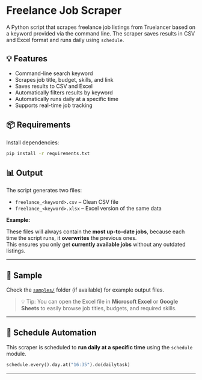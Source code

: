 # Freelance Job Scraper

A Python script that scrapes freelance job listings from Truelancer based on a keyword provided via the command line. The scraper saves results in CSV and Excel format and runs daily using `schedule`.

## 💡 Features

- Command-line search keyword
- Scrapes job title, budget, skills, and link
- Saves results to CSV and Excel
- Automatically filters results by keyword
- Automatically runs daily at a specific time
- Supports real-time job tracking

## 📦 Requirements

Install dependencies:
```bash
pip install -r requirements.txt
```
## 📊 Output

The script generates two files:

- `freelance_<keyword>.csv` – Clean CSV file  
- `freelance_<keyword>.xlsx` – Excel version of the same data

**Example:**

These files will always contain the **most up-to-date jobs**, because each time the script runs, it **overwrites** the previous ones.  
This ensures you only get **currently available jobs** without any outdated listings.

---

## 📁 Sample

Check the [`samples/`](samples/) folder (if available) for example output files.

> 💡 Tip: You can open the Excel file in **Microsoft Excel** or **Google Sheets** to easily browse job titles, budgets, and required skills.

---

## 🔧 Schedule Automation

This scraper is scheduled to **run daily at a specific time** using the `schedule` module.

```python
schedule.every().day.at("16:35").do(dailytask)
```

---


